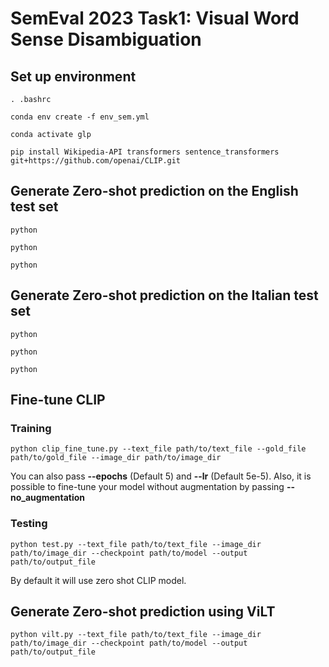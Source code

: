 # SemEval 2023 Task1: Visual Word Sense Disambiguation

## Set up environment


```
. .bashrc

conda env create -f env_sem.yml

conda activate glp

pip install Wikipedia-API transformers sentence_transformers git+https://github.com/openai/CLIP.git
```

## Generate Zero-shot prediction on the English test set


```
python 

python

python
```

## Generate Zero-shot prediction on the Italian test set


```
python 

python

python
```

## Fine-tune CLIP
### Training
```
python clip_fine_tune.py --text_file path/to/text_file --gold_file path/to/gold_file --image_dir path/to/image_dir 

```
You can also pass **--epochs** (Default 5) and **--lr** (Default 5e-5). Also, it is possible to fine-tune your model without augmentation by passing **--no_augmentation**

### Testing

```
python test.py --text_file path/to/text_file --image_dir path/to/image_dir --checkpoint path/to/model --output path/to/output_file

```
By default it will use zero shot CLIP model.

## Generate Zero-shot prediction using ViLT

```
python vilt.py --text_file path/to/text_file --image_dir path/to/image_dir --checkpoint path/to/model --output path/to/output_file

```


